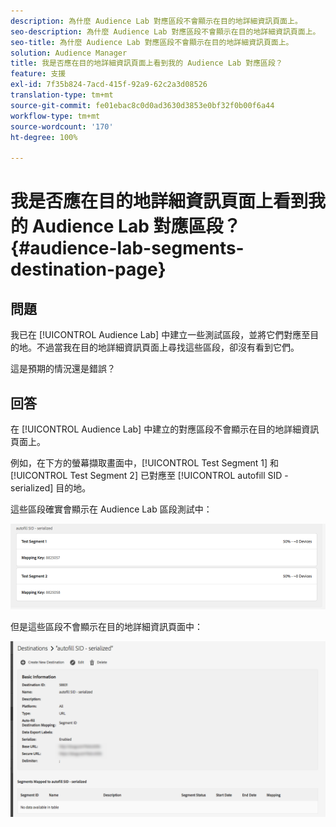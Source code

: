 ```yaml
---
description: 為什麼 Audience Lab 對應區段不會顯示在目的地詳細資訊頁面上。
seo-description: 為什麼 Audience Lab 對應區段不會顯示在目的地詳細資訊頁面上。
seo-title: 為什麼 Audience Lab 對應區段不會顯示在目的地詳細資訊頁面上。
solution: Audience Manager
title: 我是否應在目的地詳細資訊頁面上看到我的 Audience Lab 對應區段？
feature: 支援
exl-id: 7f35b824-7acd-415f-92a9-62c2a3d08526
translation-type: tm+mt
source-git-commit: fe01ebac8c0d0ad3630d3853e0bf32f0b00f6a44
workflow-type: tm+mt
source-wordcount: '170'
ht-degree: 100%

---
```


# 我是否應在目的地詳細資訊頁面上看到我的 Audience Lab 對應區段？{#audience-lab-segments-destination-page}

## 問題

我已在 [!UICONTROL Audience Lab] 中建立一些測試區段，並將它們對應至目的地。不過當我在目的地詳細資訊頁面上尋找這些區段，卻沒有看到它們。

這是預期的情況還是錯誤？

## 回答

在 [!UICONTROL Audience Lab] 中建立的對應區段不會顯示在目的地詳細資訊頁面上。

例如，在下方的螢幕擷取畫面中，[!UICONTROL Test Segment 1] 和 [!UICONTROL Test Segment 2] 已對應至 [!UICONTROL autofill SID - serialized] 目的地。

這些區段確實會顯示在 Audience Lab 區段測試中：

![Audience Lab 區段檢視的影像](assets/should_i_see_my_aamlab01.png)

但是這些區段不會顯示在目的地詳細資訊頁面中：

![目的地詳細資訊頁面的影像](assets/should_i_see_my_aamlab02.png)
